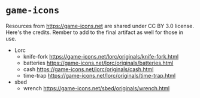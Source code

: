 # `game-icons`

Resources from <https://game-icons.net> are shared under CC BY 3.0 license. Here's the credits. Rember to add to the final artifact as well for those in use.

* Lorc
  * knife-fork <https://game-icons.net/lorc/originals/knife-fork.html>
  * batteries <https://game-icons.net/lorc/originals/batteries.html>
  * cash <https://game-icons.net/lorc/originals/cash.html>
  * time-trap <https://game-icons.net/lorc/originals/time-trap.html>
* sbed
  * wrench <https://game-icons.net/sbed/originals/wrench.html>
